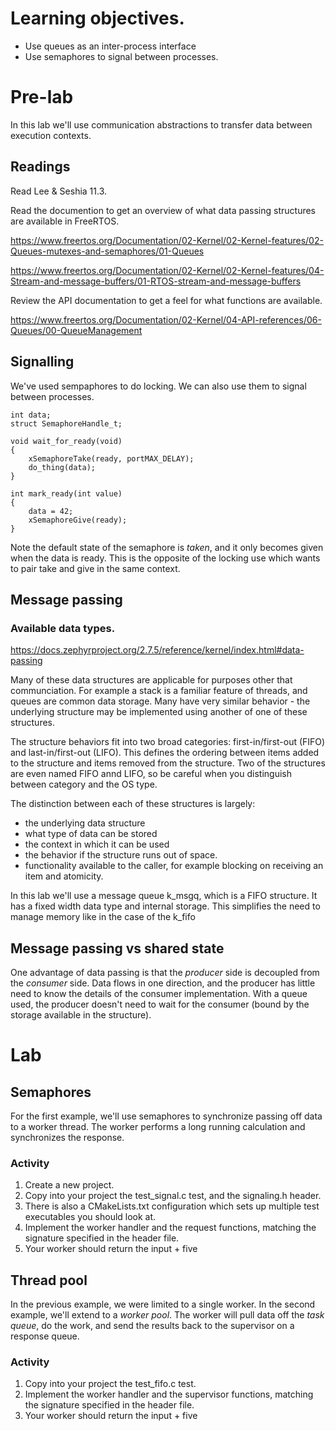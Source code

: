 # Learning objectives.
* Use queues as an inter-process interface
* Use semaphores to signal between processes.

# Pre-lab
In this lab we'll use communication abstractions to transfer data between execution contexts.

## Readings
Read Lee & Seshia 11.3.

Read the documention to get an overview of what data passing structures are available in FreeRTOS.

https://www.freertos.org/Documentation/02-Kernel/02-Kernel-features/02-Queues-mutexes-and-semaphores/01-Queues

https://www.freertos.org/Documentation/02-Kernel/02-Kernel-features/04-Stream-and-message-buffers/01-RTOS-stream-and-message-buffers

Review the API documentation to get a feel for what functions are available.

https://www.freertos.org/Documentation/02-Kernel/04-API-references/06-Queues/00-QueueManagement

## Signalling
We've used sempaphores to do locking. We can also use them to signal between processes.

```
int data;
struct SemaphoreHandle_t;

void wait_for_ready(void)
{
    xSemaphoreTake(ready, portMAX_DELAY);
    do_thing(data);
}

int mark_ready(int value)
{
    data = 42;
    xSemaphoreGive(ready);
}
```

Note the default state of the semaphore is _taken_, and it only becomes given when the data is ready. This is the opposite of the locking use which wants to pair take and give in the same context.

## Message passing
### Available data types.
https://docs.zephyrproject.org/2.7.5/reference/kernel/index.html#data-passing

Many of these data structures are applicable for purposes other that communciation. For example a stack is a familiar feature of threads, and queues are common data storage. Many have very similar behavior - the underlying structure may be implemented using another of one of these structures.

The structure behaviors fit into two broad categories: first-in/first-out (FIFO) and last-in/first-out (LIFO). This defines the ordering between items added to the structure and items removed from the structure. Two of the structures are even named FIFO annd LIFO, so be careful when you distinguish between category and the OS type.

The distinction between each of these structures is largely:
* the underlying data structure
* what type of data can be stored
* the context in which it can be used
* the behavior if the structure runs out of space.
* functionality available to the caller, for example blocking on receiving an item and atomicity.

In this lab we'll use a message queue k_msgq, which is a FIFO structure. It has a fixed width data type and internal storage. This simplifies the need to manage memory like in the case of the k_fifo

## Message passing vs shared state
One advantage of data passing is that the _producer_ side is decoupled from the _consumer_ side. Data flows in one direction, and the producer has little need to know the details of the consumer implementation. With a queue used, the producer doesn't need to wait for the consumer (bound by the storage available in the structure).

# Lab
## Semaphores
For the first example, we'll use semaphores to synchronize passing off data to a worker thread. The worker performs a long running calculation and synchronizes the response.
### Activity
1. Create a new project.
1. Copy into your project the test_signal.c test, and the signaling.h header.
1. There is also a CMakeLists.txt configuration which sets up multiple test executables you should look at.
1. Implement the worker handler and the request functions, matching the signature specified in the header file.
1. Your worker should return the input + five

## Thread pool
In the previous example, we were limited to a single worker. In the second example, we'll extend to a _worker pool_. The worker will pull data off the _task queue_, do the work, and send the results back to the supervisor on a response queue.

### Activity
1. Copy into your project the test_fifo.c test.
1. Implement the worker handler and the supervisor functions, matching the signature specified in the header file.
1. Your worker should return the input + five
